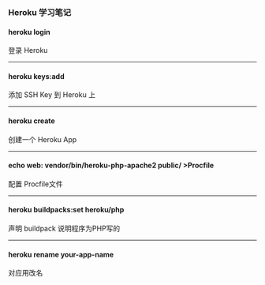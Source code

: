 ### Heroku 学习笔记

#### heroku login 
登录 Heroku

---
#### heroku keys:add
添加 SSH Key 到 Heroku 上

---
#### heroku create
创建一个 Heroku App

---
#### echo web: vendor/bin/heroku-php-apache2 public/ >Procfile
配置 Procfile文件

---
#### heroku buildpacks:set heroku/php
声明 buildpack 说明程序为PHP写的

---
#### heroku rename your-app-name
 对应用改名